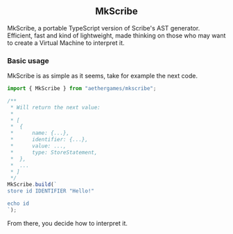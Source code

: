 <div align=center>
    <h2><b>MkScribe</b></h2>
</div>

MkScribe, a portable TypeScript version of Scribe's AST generator. Efficient, fast and kind of lightweight, made thinking on those who may want to create a Virtual Machine to interpret it.

### Basic usage

MkScribe is as simple as it seems, take for example the next code.

```ts
import { MkScribe } from "aethergames/mkscribe";

/**
 * Will return the next value:
 *
 * [
 *  {
 *      name: {...},
 *      identifier: {...},
 *      value: ...,
 *      type: StoreStatement,
 *  },
 *  ...
 * ]
 */
MkScribe.build(`
store id IDENTIFIER "Hello!"

echo id
`);
```

From there, you decide how to interpret it.
